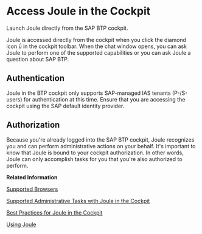 <!-- loio9107b1ca998a4b6ba88be47c3528e373 -->

<link rel="stylesheet" type="text/css" href="../css/sap-icons.css"/>

# Access Joule in the Cockpit

Launch Joule directly from the SAP BTP cockpit.

Joule is accessed directly from the cockpit when you click the diamond icon <span class="SAP-icons-V5"></span> in the cockpit toolbar. When the chat window opens, you can ask Joule to perform one of the supported capabilities or you can ask Joule a question about SAP BTP.



<a name="loio9107b1ca998a4b6ba88be47c3528e373__section_lkb_ckg_cbc"/>

## Authentication

Joule in the BTP cockpit only supports SAP-managed IAS tenants \(P-/S-users\) for authentication at this time. Ensure that you are accessing the cockpit using the SAP default identity provider.



<a name="loio9107b1ca998a4b6ba88be47c3528e373__section_ggq_fd4_cbc"/>

## Authorization

Because you're already logged into the SAP BTP cockpit, Joule recognizes you and can perform administrative actions on your behalf. It's important to know that Joule is bound to your cockpit authorization. In other words, Joule can only accomplish tasks for you that you're also authorized to perform.

**Related Information**  


[Supported Browsers](https://help.sap.com/docs/JOULE/3fdd7b321eb24d1b9d40605dce822e84/e22a6f347993497283cdd35b3ad6cda4.html?locale=en-US)

[Supported Administrative Tasks with Joule in the Cockpit](supported-administrative-tasks-with-joule-in-the-cockpit-88b02d5.md "Learn about the administrative tasks that Joule can perform for you in the SAP BTP cockpit.")

[Best Practices for Joule in the Cockpit](best-practices-for-joule-in-the-cockpit-20b5e3e.md "Let Joule help you find answers to questions about managing your accounts in SAP BTP cockpit.")

[Using Joule](https://help.sap.com/docs/joule/serviceguide/using-joule?version=CLOUD "https://help.sap.com/docs/JOULE/3fdd7b321eb24d1b9d40605dce822e84/a777dd1adfe64e6685bb6ae4c310fe18.html?version=CLOUD")

